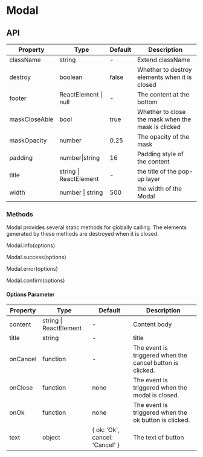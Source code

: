 # Modal

<example />

## API

| Property | Type | Default | Description |
| --- | --- | --- | --- |
| className | string | - | Extend className |
| destroy | boolean | false | Whether to destroy elements when it is closed |
| footer | ReactElement \| null | - | The content at the bottom |
| maskCloseAble | bool | true | Whether to close the mask when the mask is clicked |
| maskOpacity | number | 0.25 | The opacity of the mask |
| padding | number\|string | 16 | Padding style of the content |
| title | string \| ReactElement | - | the title of the pop-up layer |
| width | number \| string | 500 | the width of the Modal |

### Methods

Modal provides several static methods for globally calling. The elements generated by these methods are destroyed when it is closed.

Modal.info(options)

Modal.success(options)

Modal.error(options)

Modal.confirm(options)

#### Options Parameter

| Property | Type | Default | Description |
| --- | --- | --- | --- |
| content | string \| ReactElement | - | Content body |
| title | string | - | title |
| onCancel | function | - | The event is triggered when the cancel button is clicked. |
| onClose | function | none | The event is triggered when the modal is closed. |
| onOk | function | none | The event is triggered when the ok button is clicked. |
| text | object | { ok: 'Ok', cancel: 'Cancel' } | The text of button |